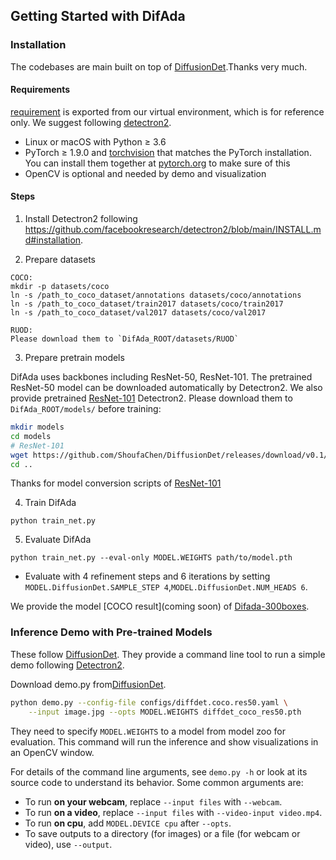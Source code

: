 ## Getting Started with DifAda



### Installation

The codebases are main built on top of [DiffusionDet](https://github.com/ShoufaChen/DiffusionDet).Thanks very much.

#### Requirements
[requirement](environment.yaml) is exported from our virtual environment, which is for reference only.
We suggest following [detectron2](https://github.com/facebookresearch/detectron2/blob/main/GETTING_STARTED.md).
- Linux or macOS with Python ≥ 3.6
- PyTorch ≥ 1.9.0 and [torchvision](https://github.com/pytorch/vision/) that matches the PyTorch installation.
  You can install them together at [pytorch.org](https://pytorch.org) to make sure of this
- OpenCV is optional and needed by demo and visualization

#### Steps
1. Install Detectron2 following https://github.com/facebookresearch/detectron2/blob/main/INSTALL.md#installation.

2. Prepare datasets
```
COCO:
mkdir -p datasets/coco
ln -s /path_to_coco_dataset/annotations datasets/coco/annotations
ln -s /path_to_coco_dataset/train2017 datasets/coco/train2017
ln -s /path_to_coco_dataset/val2017 datasets/coco/val2017

RUOD:
Please download them to `DifAda_ROOT/datasets/RUOD`
```

3. Prepare pretrain models

DifAda uses backbones including ResNet-50, ResNet-101. The pretrained ResNet-50 model can be
downloaded automatically by Detectron2. We also provide pretrained
[ResNet-101](https://github.com/ShoufaChen/DiffusionDet/releases/download/v0.1/torchvision-R-101.pkl)
Detectron2. Please download them to `DifAda_ROOT/models/` before training:

```bash
mkdir models
cd models
# ResNet-101
wget https://github.com/ShoufaChen/DiffusionDet/releases/download/v0.1/torchvision-R-101.pkl
cd ..
```

Thanks for model conversion scripts of [ResNet-101](https://github.com/PeizeSun/SparseR-CNN/blob/main/tools/convert-torchvision-to-d2.py)


4. Train DifAda
```
python train_net.py
```

5. Evaluate DifAda
```
python train_net.py --eval-only MODEL.WEIGHTS path/to/model.pth
```

* Evaluate with 4 refinement steps and 6 iterations by setting `MODEL.DiffusionDet.SAMPLE_STEP 4`,`MODEL.DiffusionDet.NUM_HEADS 6`.


We provide the model [COCO result](coming soon) of [Difada-300boxes](configs/difada.coco.res50.yaml).


### Inference Demo with Pre-trained Models
These follow [DiffusionDet](https://github.com/ShoufaChen/DiffusionDet).
They provide a command line tool to run a simple demo following [Detectron2](https://github.com/facebookresearch/detectron2/tree/main/demo#detectron2-demo).

Download demo.py from[DiffusionDet](https://github.com/ShoufaChen/DiffusionDet).

```bash
python demo.py --config-file configs/diffdet.coco.res50.yaml \
    --input image.jpg --opts MODEL.WEIGHTS diffdet_coco_res50.pth
```

They need to specify `MODEL.WEIGHTS` to a model from model zoo for evaluation.
This command will run the inference and show visualizations in an OpenCV window.

For details of the command line arguments, see `demo.py -h` or look at its source code
to understand its behavior. Some common arguments are:
* To run __on your webcam__, replace `--input files` with `--webcam`.
* To run __on a video__, replace `--input files` with `--video-input video.mp4`.
* To run __on cpu__, add `MODEL.DEVICE cpu` after `--opts`.
* To save outputs to a directory (for images) or a file (for webcam or video), use `--output`.
